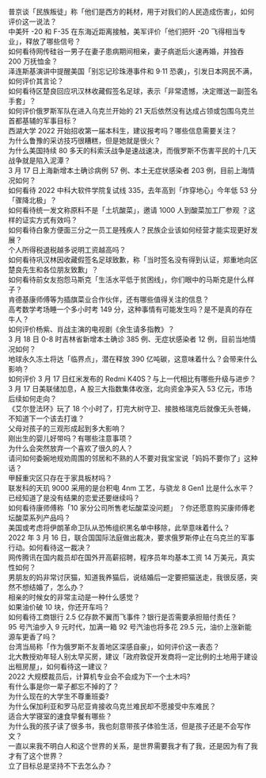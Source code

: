 普京谈「民族叛徒」称「他们是西方的耗材，用于对我们的人民造成伤害」，如何评价这一说法？  
中美歼 -20 和 F-35 在东海近距离接触，美军评价「他们把歼 -20 飞得相当专业」，释放了哪些信号？  
如何看待网传硅谷一男子在妻子患病期间相亲，妻子病逝后火速再婚，并独吞 200 万抚恤金？  
泽连斯基演讲中提醒美国「别忘记珍珠港事件和 9·11 恐袭」，引发日本网民不满，如何评价其言论？  
如何看待区楚良回应巩汉林收藏假签名足球，表示「非常遗憾，决定赠送一副签名手套」？  
如何评价俄罗斯军队在进入乌克兰开始的 21 天后依然没有达成占领或包围乌克兰首都基辅的军事目标？  
西湖大学 2022 开始招收第一届本科生，建议报考吗？哪些信息需要关注？  
为什么鲁豫的采访技巧很糟糕，但是她就是很火？  
为什么美国持续 80 多天的科索沃战争是速战速决，而俄罗斯不伤害平民的十几天战争就是陷入泥潭？  
3 月 17 日上海新增本土确诊病例 57 例、本土无症状感染者 203 例，目前上海情况如何？  
如何看待 2022 中科大软件学院复试线 335，去年高到「炸穿地心」今年低 53 分「骤降北极」？  
如何看待统一发文称原料不是「土坑酸菜」，邀请 1000 人到酸菜加工厂参观 ？这样的证实方式有效吗？  
如何看待白象方便面三分之一员工是残疾人？民族企业该如何经营才能实现更好发展？  
个人所得税退税越多说明工资越高吗？  
如何看待巩汉林因收藏假签名足球致歉，称「当时签名没有得到认证，郑重地向区楚良先生和各位朋友致歉」？  
如何看待前女友抱怨马斯克「生活水平低于贫困线」，你们眼中的马斯克是什么样子？  
肯德基康师傅等为插旗菜业合作伙伴，还有哪些值得关注的信息？  
高考数学考场睡一个多小时考 149 分，这种事情有可能发生吗？是不是真的存在牛人？  
如何评价杨紫、肖战主演的电视剧《余生请多指教》？  
3 月 18 日 0-8 时吉林省新增本土确诊 385 例、无症状感染者 12 例，目前当地情况如何？  
地球永久冻土将达「临界点」，潜在释放 390 亿吨碳，这意味着什么？会带来什么影响？  
如何评价 3 月 17 日红米发布的 Redmi K40S？与上一代相比有哪些升级与进步？  
3 月 17 日美联储加息，A 股三大指数集体收涨，北向资金净买入 53 亿元，市场后续如何走向？  
《艾尔登法环》玩了 18 个小时了，打完大树守卫、接肢格瑞克后就像无头苍蝇，不知道下一个该去打谁？  
父母对孩子的三观形成起到多大影响？  
刚出生的婴儿好带吗？有哪些注意事项？  
为什么会突然放弃一个喜欢了很久的人？  
请问如何委婉地规劝周围的邻居和不熟的人不要对我宝宝说「妈妈不要你了」这种话？  
甲醛重灾区只存在于家具板材吗？  
联发科的天玑 9000 采用的是台积电 4nm 工艺，与骁龙 8 Gen1 比是什么水平？  
已经知道了是没有结果的恋爱还要继续吗？  
如何看待康师傅称「10 家分公司所售老坛酸菜没问题」 ？你还愿意购买康师傅老坛酸菜系列产品吗？  
美国或考虑将伊朗革命卫队从恐怖组织黑名单中移除，此举意味着什么？  
2022 年 3 月 16 日，联合国国际法庭做出裁决，要求俄罗斯停止在乌克兰的军事行动。如何看待这一裁决？  
网传腾讯在国内裁员却在国外开高薪招聘，程序员年均基本工资 14 万美元，真实性如何？  
男朋友的妈非常讨厌猫，知道我养猫后，说结婚后一定要把猫送走，我很反感，突然不想结婚了，怎么办？  
相亲的时候女的非常主动是一种什么感觉？  
如果油价破 10 块，你还开车吗？  
如何看待工商银行 2.5 亿存款不翼而飞事件？银行是否需要承担赔付责任？  
95 号汽油步入 9 元时代，加满一箱 92 号汽油也将多花 29.5 元，油价上涨新能源车更香了吗？  
台湾当局称「作为俄罗斯不友善地区深感自豪」，如何评价这一表态？  
北大教授劝年轻人别太早买房，建议「政府敦促开发商将一定比例的土地用于建设出租房屋」，如何看待这一建议？  
2022 大规模裁员后，计算机专业会不会成为下一个土木吗?  
有什么事是你一辈子都忘不掉的了？  
为什么现在的大学生不尊重班委?  
为什么保加利亚和罗马尼亚肯接收乌克兰难民却不愿接受中东难民？  
适合大学寝室的速食早餐有哪些？  
为什么我的孩子读了很多书，我也刻意带孩子体验生活，但是孩子还是不会写作文？  
一直以来我不明白人和这个世界的关系，是世界需要我才有了我，还是因为有了我才有了这个世界？  
立了目标总是坚持不下去怎么办？  

